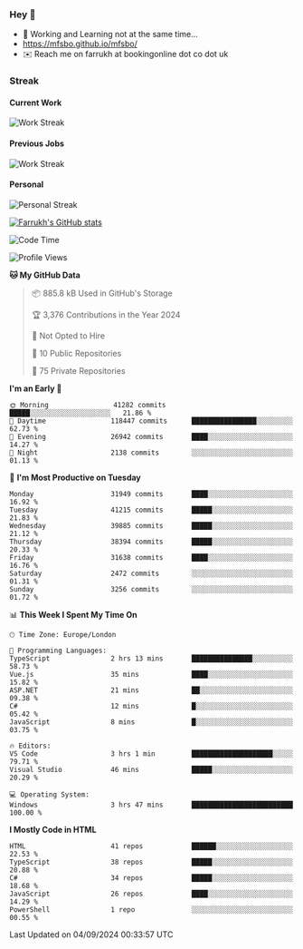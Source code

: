 ### Hey 👋

- 🏃 Working and Learning not at the same time...
- https://mfsbo.github.io/mfsbo/
- ✉️ Reach me on farrukh at bookingonline dot co dot uk

### Streak
#### Current Work
![Work Streak](https://streak-stats.demolab.com/?user=mfsbo)
#### Previous Jobs
![Work Streak](https://streak-stats.demolab.com/?user=farrukhcw)
#### Personal
![Personal Streak](https://streak-stats.demolab.com/?user=farrukhsubhani)

[![Farrukh's GitHub stats](https://github-readme-stats.vercel.app/api?username=mfsbo&hide=stars&count_private=true)](https://github.com/mfsbo/)

<!--START_SECTION:waka-->
![Code Time](http://img.shields.io/badge/Code%20Time-726%20hrs%2039%20mins-blue)

![Profile Views](http://img.shields.io/badge/Profile%20Views-0-blue)

**🐱 My GitHub Data** 

> 📦 885.8 kB Used in GitHub's Storage 
 > 
> 🏆 3,376 Contributions in the Year 2024
 > 
> 🚫 Not Opted to Hire
 > 
> 📜 10 Public Repositories 
 > 
> 🔑 75 Private Repositories 
 > 
**I'm an Early 🐤** 

```text
🌞 Morning                41282 commits       █████░░░░░░░░░░░░░░░░░░░░   21.86 % 
🌆 Daytime                118447 commits      ████████████████░░░░░░░░░   62.73 % 
🌃 Evening                26942 commits       ████░░░░░░░░░░░░░░░░░░░░░   14.27 % 
🌙 Night                  2138 commits        ░░░░░░░░░░░░░░░░░░░░░░░░░   01.13 % 
```
📅 **I'm Most Productive on Tuesday** 

```text
Monday                   31949 commits       ████░░░░░░░░░░░░░░░░░░░░░   16.92 % 
Tuesday                  41215 commits       █████░░░░░░░░░░░░░░░░░░░░   21.83 % 
Wednesday                39885 commits       █████░░░░░░░░░░░░░░░░░░░░   21.12 % 
Thursday                 38394 commits       █████░░░░░░░░░░░░░░░░░░░░   20.33 % 
Friday                   31638 commits       ████░░░░░░░░░░░░░░░░░░░░░   16.76 % 
Saturday                 2472 commits        ░░░░░░░░░░░░░░░░░░░░░░░░░   01.31 % 
Sunday                   3256 commits        ░░░░░░░░░░░░░░░░░░░░░░░░░   01.72 % 
```


📊 **This Week I Spent My Time On** 

```text
🕑︎ Time Zone: Europe/London

💬 Programming Languages: 
TypeScript               2 hrs 13 mins       ███████████████░░░░░░░░░░   58.73 % 
Vue.js                   35 mins             ████░░░░░░░░░░░░░░░░░░░░░   15.82 % 
ASP.NET                  21 mins             ██░░░░░░░░░░░░░░░░░░░░░░░   09.38 % 
C#                       12 mins             █░░░░░░░░░░░░░░░░░░░░░░░░   05.42 % 
JavaScript               8 mins              █░░░░░░░░░░░░░░░░░░░░░░░░   03.75 % 

🔥 Editors: 
VS Code                  3 hrs 1 min         ████████████████████░░░░░   79.71 % 
Visual Studio            46 mins             █████░░░░░░░░░░░░░░░░░░░░   20.29 % 

💻 Operating System: 
Windows                  3 hrs 47 mins       █████████████████████████   100.00 % 
```

**I Mostly Code in HTML** 

```text
HTML                     41 repos            ██████░░░░░░░░░░░░░░░░░░░   22.53 % 
TypeScript               38 repos            █████░░░░░░░░░░░░░░░░░░░░   20.88 % 
C#                       34 repos            █████░░░░░░░░░░░░░░░░░░░░   18.68 % 
JavaScript               26 repos            ████░░░░░░░░░░░░░░░░░░░░░   14.29 % 
PowerShell               1 repo              ░░░░░░░░░░░░░░░░░░░░░░░░░   00.55 % 
```




 Last Updated on 04/09/2024 00:33:57 UTC
<!--END_SECTION:waka-->
<!--
**mfsbo/mfsbo** is a ✨ _special_ ✨ repository because its `README.md` (this file) appears on your GitHub profile.

Here are some ideas to get you started:

- 🔭 I’m currently working on ...
- 🌱 I’m currently learning ...
- 👯 I’m looking to collaborate on ...
- 🤔 I’m looking for help with ...
- 💬 Ask me about ...
- 📫 How to reach me: ...
- 😄 Pronouns: ...
- ⚡ Fun fact: ...
-->
